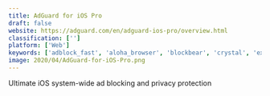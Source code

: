 ```yaml
---
title: AdGuard for iOS Pro
draft: false 
website: https://adguard.com/en/adguard-ios-pro/overview.html
classification: ['']
platform: ['Web']
keywords: ['adblock_fast', 'aloha_browser', 'blockbear', 'crystal', 'exodify', 'facebook_clear_history', 'ghostery', 'google_wellbeing', 'intently', 'intra_by_alphabet', 'logdog', 'outline_by_alphabet', 'phish.ai', 'rentork', 'stopad_pro', 'trustnav_security_suite', 'ugly_email_for_firefox']
image: 2020/04/AdGuard-for-iOS-Pro.png
---
```

Ultimate iOS system-wide ad blocking and privacy protection